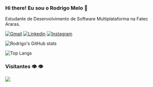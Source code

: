 ### Hi there! Eu sou o Rodrigo Melo 👋
Estudante de Desenvolvimento de Software Multiplataforma na Fatec Araras.

[![Gmail](https://img.shields.io/badge/Gmail-D14836?style=for-the-badge&logo=gmail&logoColor=white)]()
[![Linkedin](https://img.shields.io/badge/LinkedIn-0077B5?style=for-the-badge&logo=linkedin&logoColor=white)](https://www.linkedin.com/in/rodrigogdemelo)
[![Instagram](https://img.shields.io/badge/Instagram-E4405F?style=for-the-badge&logo=instagram&logoColor=white)](https://www.instagram.com/rodrigo.gmelo)

![Rodrigo's GitHub stats](https://github-readme-stats.vercel.app/api?username=RodrigoDeMelo-Dev&show_icons=true&theme=onedark)

![Top Langs](https://github-readme-stats.vercel.app/api/top-langs/?username=RodrigoDeMelo-Dev&hide_progress=true)

### Visitantes 👁️ 👁️  
  <img alingn="center" src="https://profile-counter.glitch.me/RodrigoDeMelo-Dev/count.svg" />
